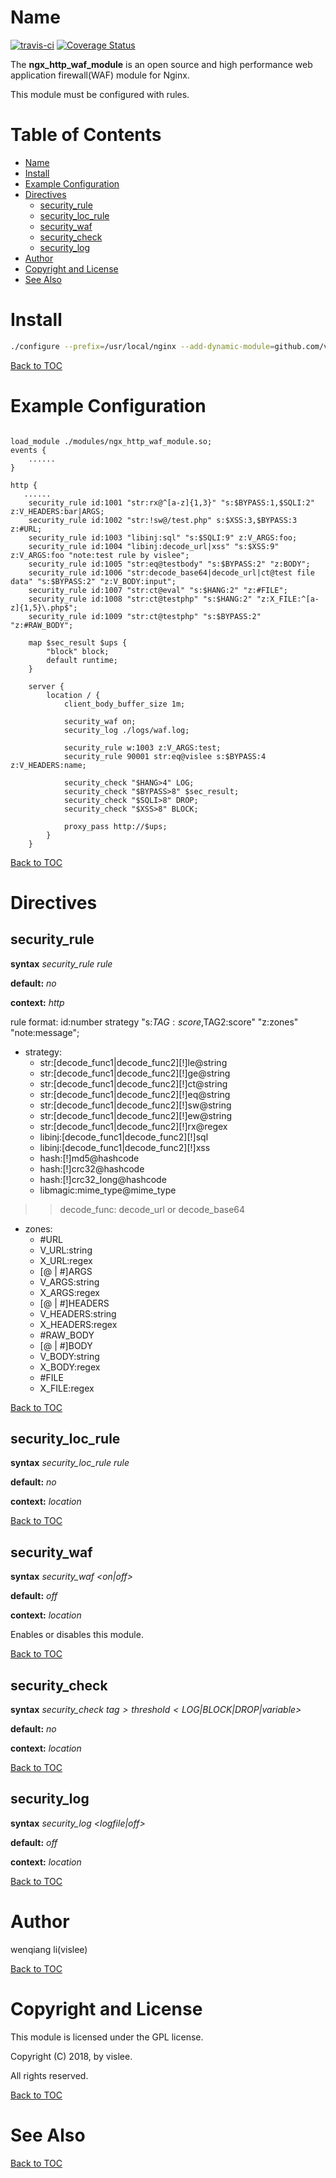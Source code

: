 Name
====

[![travis-ci](https://travis-ci.org/vislee/ngx_http_waf_module.svg?branch=master)](https://travis-ci.org/vislee/ngx_http_waf_module)
[![Coverage Status](https://coveralls.io/repos/github/vislee/ngx_http_waf_module/badge.svg?branch=master)](https://coveralls.io/github/vislee/ngx_http_waf_module?branch=master)

The **ngx_http_waf_module** is an open source and high performance web application firewall(WAF) module for Nginx.

This module must be configured with rules.

Table of Contents
=================
* [Name](#name)
* [Install](#install)
* [Example Configuration](#example-configuration)
* [Directives](#directives)
    * [security_rule](#security_rule)
    * [security_loc_rule](#security_loc_rule)
    * [security_waf](#security_waf)
    * [security_check](#security_check)
    * [security_log](#security_log)
* [Author](#author)
* [Copyright and License](#copyright-and-license)
* [See Also](#see-also)


Install
=======

```sh
./configure --prefix=/usr/local/nginx --add-dynamic-module=github.com/vislee/ngx_http_waf_module --with-compat
```

[Back to TOC](#table-of-contents)

Example Configuration
====================

```nginx

load_module ./modules/ngx_http_waf_module.so;
events {
    ......
}

http {
   ......
    security_rule id:1001 "str:rx@^[a-z]{1,3}" "s:$BYPASS:1,$SQLI:2" z:V_HEADERS:bar|ARGS;
    security_rule id:1002 "str:!sw@/test.php" s:$XSS:3,$BYPASS:3 z:#URL;
    security_rule id:1003 "libinj:sql" "s:$SQLI:9" z:V_ARGS:foo;
    security_rule id:1004 "libinj:decode_url|xss" "s:$XSS:9" z:V_ARGS:foo "note:test rule by vislee";
    security_rule id:1005 "str:eq@testbody" "s:$BYPASS:2" "z:BODY";
    security_rule id:1006 "str:decode_base64|decode_url|ct@test file data" "s:$BYPASS:2" "z:V_BODY:input";
    security_rule id:1007 "str:ct@eval" "s:$HANG:2" "z:#FILE";
    security_rule id:1008 "str:ct@testphp" "s:$HANG:2" "z:X_FILE:^[a-z]{1,5}\.php$";
    security_rule id:1009 "str:ct@testphp" "s:$BYPASS:2" "z:#RAW_BODY";

    map $sec_result $ups {
        "block" block;
        default runtime;
    }

    server {
        location / {
            client_body_buffer_size 1m;

            security_waf on;
            security_log ./logs/waf.log;

            security_rule w:1003 z:V_ARGS:test;
            security_rule 90001 str:eq@vislee s:$BYPASS:4 z:V_HEADERS:name;

            security_check "$HANG>4" LOG;
            security_check "$BYPASS>8" $sec_result;
            security_check "$SQLI>8" DROP;
            security_check "$XSS>8" BLOCK;

            proxy_pass http://$ups;
        }
    }

```

[Back to TOC](#table-of-contents)


Directives
==========

security_rule
-------------
**syntax** *security_rule rule*

**default:** *no*

**context:** *http*

rule format: id:number strategy "s:$TAG:score,$TAG2:score" "z:zones" "note:message";

+ strategy:
  + str:[decode_func1|decode_func2][!]le@string
  + str:[decode_func1|decode_func2][!]ge@string
  + str:[decode_func1|decode_func2][!]ct@string
  + str:[decode_func1|decode_func2][!]eq@string
  + str:[decode_func1|decode_func2][!]sw@string
  + str:[decode_func1|decode_func2][!]ew@string
  + str:[decode_func1|decode_func2][!]rx@regex
  + libinj:[decode_func1|decode_func2][!]sql
  + libinj:[decode_func1|decode_func2][!]xss
  + hash:[!]md5@hashcode
  + hash:[!]crc32@hashcode
  + hash:[!]crc32_long@hashcode
  + libmagic:mime_type@mime_type

>>decode_func: decode_url or decode_base64

+ zones:
  + #URL
  + V_URL:string
  + X_URL:regex
  + [@ | #]ARGS
  + V_ARGS:string
  + X_ARGS:regex
  + [@ | #]HEADERS
  + V_HEADERS:string
  + X_HEADERS:regex
  + #RAW_BODY
  + [@ | #]BODY
  + V_BODY:string
  + X_BODY:regex
  + #FILE
  + X_FILE:regex


[Back to TOC](#table-of-contents)

security_loc_rule
-----------------
**syntax** *security_loc_rule rule*

**default:** *no*

**context:** *location*

[Back to TOC](#table-of-contents)

security_waf
------------
**syntax** *security_waf <on|off>*

**default:** *off*

**context:** *location*

Enables or disables this module.

[Back to TOC](#table-of-contents)


security_check
--------------
**syntax** *security_check $tag>threshold <LOG|BLOCK|DROP|$variable>*

**default:** *no*

**context:** *location*

[Back to TOC](#table-of-contents)

security_log
------------
**syntax** *security_log <logfile|off>*

**default:** *off*

**context:** *location*

[Back to TOC](#table-of-contents)



Author
======

wenqiang li(vislee)

[Back to TOC](#table-of-contents)

Copyright and License
=====================

This module is licensed under the GPL license.

Copyright (C) 2018, by vislee.

All rights reserved.


[Back to TOC](#table-of-contents)


See Also
========

[Back to TOC](#table-of-contents)

